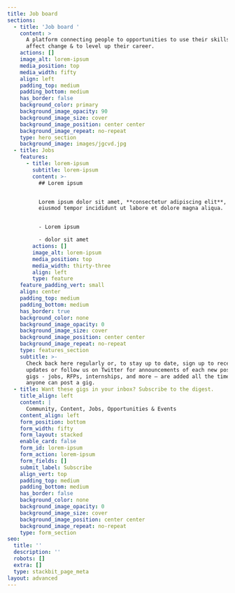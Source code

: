 ```yaml
---
title: Job board
sections:
  - title: 'Job board '
    content: >
      A platform connecting people to opportunities to use their skills to
      affect change & to level up their career.
    actions: []
    image_alt: lorem-ipsum
    media_position: top
    media_width: fifty
    align: left
    padding_top: medium
    padding_bottom: medium
    has_border: false
    background_color: primary
    background_image_opacity: 90
    background_image_size: cover
    background_image_position: center center
    background_image_repeat: no-repeat
    type: hero_section
    background_image: images/jgcvd.jpg
  - title: Jobs
    features:
      - title: lorem-ipsum
        subtitle: lorem-ipsum
        content: >-
          ## Lorem ipsum


          Lorem ipsum dolor sit amet, **consectetur adipiscing elit**, sed do
          eiusmod tempor incididunt ut labore et dolore magna aliqua.


          - Lorem ipsum

          - dolor sit amet
        actions: []
        image_alt: lorem-ipsum
        media_position: top
        media_width: thirty-three
        align: left
        type: feature
    feature_padding_vert: small
    align: center
    padding_top: medium
    padding_bottom: medium
    has_border: true
    background_color: none
    background_image_opacity: 0
    background_image_size: cover
    background_image_position: center center
    background_image_repeat: no-repeat
    type: features_section
    subtitle: >-
      Check back here regularly or, to stay up to date, sign up to receive email
      updates or follow us on Twitter for announcements of each new posting. New
      gigs - jobs, RFPs, internships, and more — are added all the time and
      anyone can post a gig. 
  - title: Want these gigs in your inbox? Subscribe to the digest.
    title_align: left
    content: |
      Community, Content, Jobs, Opportunities & Events
    content_align: left
    form_position: bottom
    form_width: fifty
    form_layout: stacked
    enable_card: false
    form_id: lorem-ipsum
    form_action: lorem-ipsum
    form_fields: []
    submit_label: Subscribe
    align_vert: top
    padding_top: medium
    padding_bottom: medium
    has_border: false
    background_color: none
    background_image_opacity: 0
    background_image_size: cover
    background_image_position: center center
    background_image_repeat: no-repeat
    type: form_section
seo:
  title: ''
  description: ''
  robots: []
  extra: []
  type: stackbit_page_meta
layout: advanced
---
```


